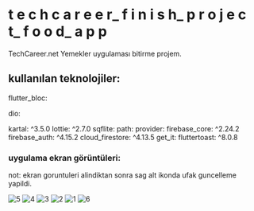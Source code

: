 # t e c h c a r e e r_ f i n i s h_ p r o j e c t_ f o o d_ a p p

TechCareer.net Yemekler uygulaması bitirme projem. 

## kullanılan teknolojiler:

  flutter_bloc: 

  
  dio: 

  
  kartal: ^3.5.0
  lottie: ^2.7.0
  sqflite:
  path:
  provider:
  firebase_core: ^2.24.2
  firebase_auth: ^4.15.2
  cloud_firestore: ^4.13.5
  get_it:
  fluttertoast: ^8.0.8

### uygulama ekran görüntüleri:

not: ekran goruntuleri alindiktan sonra sag alt ikonda ufak guncelleme yapildi. 

![5](https://github.com/taylanozgurertas/techcareer_food_app/assets/92798120/fb910c64-d4c6-44ba-8483-3ca5aaf123b8)
![4](https://github.com/taylanozgurertas/techcareer_food_app/assets/92798120/dc312abd-ce36-46f8-8d01-960f9c10dce6)
![3](https://github.com/taylanozgurertas/techcareer_food_app/assets/92798120/82d58720-e75e-45e7-967b-72e71729c5e3)
![2](https://github.com/taylanozgurertas/techcareer_food_app/assets/92798120/cfd5f677-0f2c-4e48-bb6a-e1ac40804982)
![1](https://github.com/taylanozgurertas/techcareer_food_app/assets/92798120/304e559e-f3d4-4b69-8043-c581f8bd0267)
![6](https://github.com/taylanozgurertas/techcareer_food_app/assets/92798120/964f81a6-416a-44b4-807d-a3f0f5541259)
